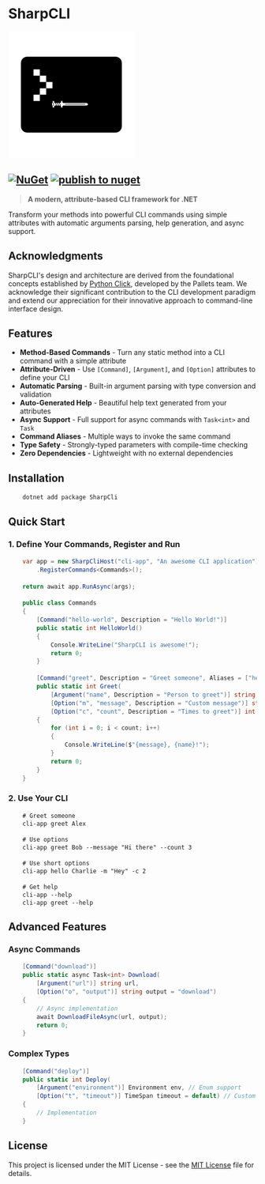# SharpCLI

![sharp-cli-icon](https://raw.githubusercontent.com/huneriann/sharpcli/master/icon.png?raw=true)

[![NuGet](https://img.shields.io/nuget/v/sharpcli.svg)](https://www.nuget.org/packages/sharpcli)
[![publish to nuget](https://github.com/huneriann/sharpcli/actions/workflows/publish.yml/badge.svg)](https://github.com/huneriann/sharpcli/actions/workflows/publish.yml)
---

> **A modern, attribute-based CLI framework for .NET** 

Transform your methods into powerful CLI commands using simple attributes with automatic arguments parsing, help
generation, and async support.

## Acknowledgments

SharpCLI's design and architecture are derived from the foundational concepts established by [Python Click](https://github.com/pallets/click), developed by the Pallets team. We acknowledge their significant contribution to the CLI development paradigm and extend our appreciation for their innovative approach to command-line interface design.

##  Features

- **Method-Based Commands** - Turn any static method into a CLI command with a simple attribute
- **Attribute-Driven** - Use `[Command]`, `[Argument]`, and `[Option]` attributes to define your CLI
- **Automatic Parsing** - Built-in argument parsing with type conversion and validation
- **Auto-Generated Help** - Beautiful help text generated from your attributes
- **Async Support** - Full support for async commands with `Task<int>` and `Task`
- **Command Aliases** - Multiple ways to invoke the same command
- **Type Safety** - Strongly-typed parameters with compile-time checking
- **Zero Dependencies** - Lightweight with no external dependencies

## Installation
```text
    dotnet add package SharpCli
```

## Quick Start

### 1. Define Your Commands, Register and Run

```csharp
    var app = new SharpCliHost("cli-app", "An awesome CLI application")
        .RegisterCommands<Commands>();
        
    return await app.RunAsync(args);
    
    public class Commands
    {
        [Command("hello-world", Description = "Hello World!")]
        public static int HelloWorld() 
        {
            Console.WriteLine("SharpCLI is awesome!"); 
            return 0;
        }
    
        [Command("greet", Description = "Greet someone", Aliases = ["hello", "hi"])]
        public static int Greet(
            [Argument("name", Description = "Person to greet")] string name,
            [Option("m", "message", Description = "Custom message")] string message = "Hello",
            [Option("c", "count", Description = "Times to greet")] int count = 1)
        {
            for (int i = 0; i < count; i++)
            {
                Console.WriteLine($"{message}, {name}!");
            }
            return 0;
        }
    }
```

### 2. Use Your CLI
```
    # Greet someone
    cli-app greet Alex
    
    # Use options
    cli-app greet Bob --message "Hi there" --count 3
    
    # Use short options
    cli-app hello Charlie -m "Hey" -c 2
    
    # Get help
    cli-app --help
    cli-app greet --help
```

## Advanced Features

### Async Commands
```csharp
    [Command("download")]
    public static async Task<int> Download(
        [Argument("url")] string url,
        [Option("o", "output")] string output = "download")
    {
        // Async implementation
        await DownloadFileAsync(url, output);
        return 0;
    }
```

### Complex Types
```csharp
    [Command("deploy")]
    public static int Deploy(
        [Argument("environment")] Environment env, // Enum support
        [Option("t", "timeout")] TimeSpan timeout = default) // Custom types
    {
        // Implementation
    }
```
##  License
This project is licensed under the MIT License - see the [MIT License](https://github.com/huneriann/sharpcli/blob/master/LICENSE.md) file for details.
